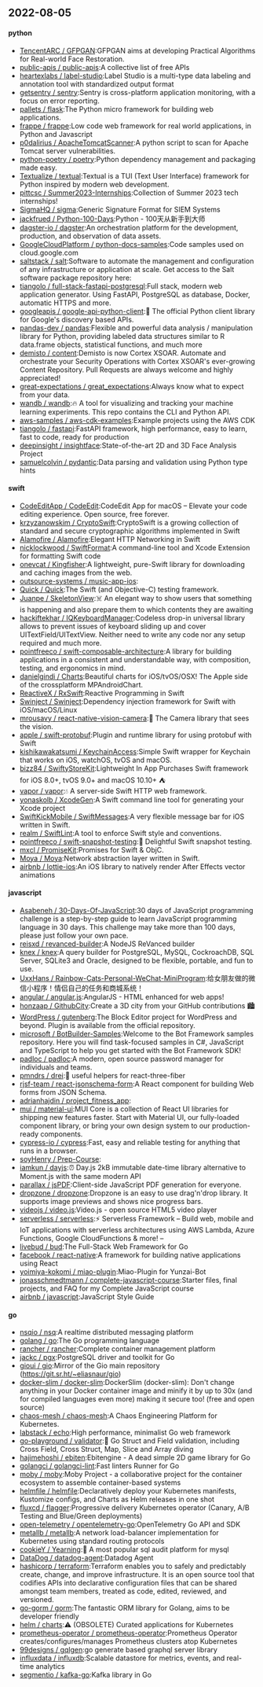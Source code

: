 ## 2022-08-05

#### python
* [TencentARC / GFPGAN](https://github.com/TencentARC/GFPGAN):GFPGAN aims at developing Practical Algorithms for Real-world Face Restoration.
* [public-apis / public-apis](https://github.com/public-apis/public-apis):A collective list of free APIs
* [heartexlabs / label-studio](https://github.com/heartexlabs/label-studio):Label Studio is a multi-type data labeling and annotation tool with standardized output format
* [getsentry / sentry](https://github.com/getsentry/sentry):Sentry is cross-platform application monitoring, with a focus on error reporting.
* [pallets / flask](https://github.com/pallets/flask):The Python micro framework for building web applications.
* [frappe / frappe](https://github.com/frappe/frappe):Low code web framework for real world applications, in Python and Javascript
* [p0dalirius / ApacheTomcatScanner](https://github.com/p0dalirius/ApacheTomcatScanner):A python script to scan for Apache Tomcat server vulnerabilities.
* [python-poetry / poetry](https://github.com/python-poetry/poetry):Python dependency management and packaging made easy.
* [Textualize / textual](https://github.com/Textualize/textual):Textual is a TUI (Text User Interface) framework for Python inspired by modern web development.
* [pittcsc / Summer2023-Internships](https://github.com/pittcsc/Summer2023-Internships):Collection of Summer 2023 tech internships!
* [SigmaHQ / sigma](https://github.com/SigmaHQ/sigma):Generic Signature Format for SIEM Systems
* [jackfrued / Python-100-Days](https://github.com/jackfrued/Python-100-Days):Python - 100天从新手到大师
* [dagster-io / dagster](https://github.com/dagster-io/dagster):An orchestration platform for the development, production, and observation of data assets.
* [GoogleCloudPlatform / python-docs-samples](https://github.com/GoogleCloudPlatform/python-docs-samples):Code samples used on cloud.google.com
* [saltstack / salt](https://github.com/saltstack/salt):Software to automate the management and configuration of any infrastructure or application at scale. Get access to the Salt software package repository here:
* [tiangolo / full-stack-fastapi-postgresql](https://github.com/tiangolo/full-stack-fastapi-postgresql):Full stack, modern web application generator. Using FastAPI, PostgreSQL as database, Docker, automatic HTTPS and more.
* [googleapis / google-api-python-client](https://github.com/googleapis/google-api-python-client):🐍
The official Python client library for Google's discovery based APIs.
* [pandas-dev / pandas](https://github.com/pandas-dev/pandas):Flexible and powerful data analysis / manipulation library for Python, providing labeled data structures similar to R data.frame objects, statistical functions, and much more
* [demisto / content](https://github.com/demisto/content):Demisto is now Cortex XSOAR. Automate and orchestrate your Security Operations with Cortex XSOAR's ever-growing Content Repository. Pull Requests are always welcome and highly appreciated!
* [great-expectations / great_expectations](https://github.com/great-expectations/great_expectations):Always know what to expect from your data.
* [wandb / wandb](https://github.com/wandb/wandb):🔥
A tool for visualizing and tracking your machine learning experiments. This repo contains the CLI and Python API.
* [aws-samples / aws-cdk-examples](https://github.com/aws-samples/aws-cdk-examples):Example projects using the AWS CDK
* [tiangolo / fastapi](https://github.com/tiangolo/fastapi):FastAPI framework, high performance, easy to learn, fast to code, ready for production
* [deepinsight / insightface](https://github.com/deepinsight/insightface):State-of-the-art 2D and 3D Face Analysis Project
* [samuelcolvin / pydantic](https://github.com/samuelcolvin/pydantic):Data parsing and validation using Python type hints

#### swift
* [CodeEditApp / CodeEdit](https://github.com/CodeEditApp/CodeEdit):CodeEdit App for macOS – Elevate your code editing experience. Open source, free forever.
* [krzyzanowskim / CryptoSwift](https://github.com/krzyzanowskim/CryptoSwift):CryptoSwift is a growing collection of standard and secure cryptographic algorithms implemented in Swift
* [Alamofire / Alamofire](https://github.com/Alamofire/Alamofire):Elegant HTTP Networking in Swift
* [nicklockwood / SwiftFormat](https://github.com/nicklockwood/SwiftFormat):A command-line tool and Xcode Extension for formatting Swift code
* [onevcat / Kingfisher](https://github.com/onevcat/Kingfisher):A lightweight, pure-Swift library for downloading and caching images from the web.
* [outsource-systems / music-app-ios](https://github.com/outsource-systems/music-app-ios):
* [Quick / Quick](https://github.com/Quick/Quick):The Swift (and Objective-C) testing framework.
* [Juanpe / SkeletonView](https://github.com/Juanpe/SkeletonView):☠️
An elegant way to show users that something is happening and also prepare them to which contents they are awaiting
* [hackiftekhar / IQKeyboardManager](https://github.com/hackiftekhar/IQKeyboardManager):Codeless drop-in universal library allows to prevent issues of keyboard sliding up and cover UITextField/UITextView. Neither need to write any code nor any setup required and much more.
* [pointfreeco / swift-composable-architecture](https://github.com/pointfreeco/swift-composable-architecture):A library for building applications in a consistent and understandable way, with composition, testing, and ergonomics in mind.
* [danielgindi / Charts](https://github.com/danielgindi/Charts):Beautiful charts for iOS/tvOS/OSX! The Apple side of the crossplatform MPAndroidChart.
* [ReactiveX / RxSwift](https://github.com/ReactiveX/RxSwift):Reactive Programming in Swift
* [Swinject / Swinject](https://github.com/Swinject/Swinject):Dependency injection framework for Swift with iOS/macOS/Linux
* [mrousavy / react-native-vision-camera](https://github.com/mrousavy/react-native-vision-camera):📸
The Camera library that sees the vision.
* [apple / swift-protobuf](https://github.com/apple/swift-protobuf):Plugin and runtime library for using protobuf with Swift
* [kishikawakatsumi / KeychainAccess](https://github.com/kishikawakatsumi/KeychainAccess):Simple Swift wrapper for Keychain that works on iOS, watchOS, tvOS and macOS.
* [bizz84 / SwiftyStoreKit](https://github.com/bizz84/SwiftyStoreKit):Lightweight In App Purchases Swift framework for iOS 8.0+, tvOS 9.0+ and macOS 10.10+
⛺
* [vapor / vapor](https://github.com/vapor/vapor):💧
A server-side Swift HTTP web framework.
* [yonaskolb / XcodeGen](https://github.com/yonaskolb/XcodeGen):A Swift command line tool for generating your Xcode project
* [SwiftKickMobile / SwiftMessages](https://github.com/SwiftKickMobile/SwiftMessages):A very flexible message bar for iOS written in Swift.
* [realm / SwiftLint](https://github.com/realm/SwiftLint):A tool to enforce Swift style and conventions.
* [pointfreeco / swift-snapshot-testing](https://github.com/pointfreeco/swift-snapshot-testing):📸
Delightful Swift snapshot testing.
* [mxcl / PromiseKit](https://github.com/mxcl/PromiseKit):Promises for Swift & ObjC.
* [Moya / Moya](https://github.com/Moya/Moya):Network abstraction layer written in Swift.
* [airbnb / lottie-ios](https://github.com/airbnb/lottie-ios):An iOS library to natively render After Effects vector animations

#### javascript
* [Asabeneh / 30-Days-Of-JavaScript](https://github.com/Asabeneh/30-Days-Of-JavaScript):30 days of JavaScript programming challenge is a step-by-step guide to learn JavaScript programming language in 30 days. This challenge may take more than 100 days, please just follow your own pace.
* [reisxd / revanced-builder](https://github.com/reisxd/revanced-builder):A NodeJS ReVanced builder
* [knex / knex](https://github.com/knex/knex):A query builder for PostgreSQL, MySQL, CockroachDB, SQL Server, SQLite3 and Oracle, designed to be flexible, portable, and fun to use.
* [UxxHans / Rainbow-Cats-Personal-WeChat-MiniProgram](https://github.com/UxxHans/Rainbow-Cats-Personal-WeChat-MiniProgram):给女朋友做的微信小程序！情侣自己的任务和商城系统！
* [angular / angular.js](https://github.com/angular/angular.js):AngularJS - HTML enhanced for web apps!
* [honzaap / GithubCity](https://github.com/honzaap/GithubCity):Create a 3D city from your GitHub contributions
🏙
* [WordPress / gutenberg](https://github.com/WordPress/gutenberg):The Block Editor project for WordPress and beyond. Plugin is available from the official repository.
* [microsoft / BotBuilder-Samples](https://github.com/microsoft/BotBuilder-Samples):Welcome to the Bot Framework samples repository. Here you will find task-focused samples in C#, JavaScript and TypeScript to help you get started with the Bot Framework SDK!
* [padloc / padloc](https://github.com/padloc/padloc):A modern, open source password manager for individuals and teams.
* [pmndrs / drei](https://github.com/pmndrs/drei):🥉
useful helpers for react-three-fiber
* [rjsf-team / react-jsonschema-form](https://github.com/rjsf-team/react-jsonschema-form):A React component for building Web forms from JSON Schema.
* [adrianhajdin / project_fitness_app](https://github.com/adrianhajdin/project_fitness_app):
* [mui / material-ui](https://github.com/mui/material-ui):MUI Core is a collection of React UI libraries for shipping new features faster. Start with Material UI, our fully-loaded component library, or bring your own design system to our production-ready components.
* [cypress-io / cypress](https://github.com/cypress-io/cypress):Fast, easy and reliable testing for anything that runs in a browser.
* [soyHenry / Prep-Course](https://github.com/soyHenry/Prep-Course):
* [iamkun / dayjs](https://github.com/iamkun/dayjs):⏰
Day.js 2kB immutable date-time library alternative to Moment.js with the same modern API
* [parallax / jsPDF](https://github.com/parallax/jsPDF):Client-side JavaScript PDF generation for everyone.
* [dropzone / dropzone](https://github.com/dropzone/dropzone):Dropzone is an easy to use drag'n'drop library. It supports image previews and shows nice progress bars.
* [videojs / video.js](https://github.com/videojs/video.js):Video.js - open source HTML5 video player
* [serverless / serverless](https://github.com/serverless/serverless):⚡
Serverless Framework – Build web, mobile and IoT applications with serverless architectures using AWS Lambda, Azure Functions, Google CloudFunctions & more! –
* [livebud / bud](https://github.com/livebud/bud):The Full-Stack Web Framework for Go
* [facebook / react-native](https://github.com/facebook/react-native):A framework for building native applications using React
* [yoimiya-kokomi / miao-plugin](https://github.com/yoimiya-kokomi/miao-plugin):Miao-Plugin for Yunzai-Bot
* [jonasschmedtmann / complete-javascript-course](https://github.com/jonasschmedtmann/complete-javascript-course):Starter files, final projects, and FAQ for my Complete JavaScript course
* [airbnb / javascript](https://github.com/airbnb/javascript):JavaScript Style Guide

#### go
* [nsqio / nsq](https://github.com/nsqio/nsq):A realtime distributed messaging platform
* [golang / go](https://github.com/golang/go):The Go programming language
* [rancher / rancher](https://github.com/rancher/rancher):Complete container management platform
* [jackc / pgx](https://github.com/jackc/pgx):PostgreSQL driver and toolkit for Go
* [gioui / gio](https://github.com/gioui/gio):Mirror of the Gio main repository (https://git.sr.ht/~eliasnaur/gio)
* [docker-slim / docker-slim](https://github.com/docker-slim/docker-slim):DockerSlim (docker-slim): Don't change anything in your Docker container image and minify it by up to 30x (and for compiled languages even more) making it secure too! (free and open source)
* [chaos-mesh / chaos-mesh](https://github.com/chaos-mesh/chaos-mesh):A Chaos Engineering Platform for Kubernetes.
* [labstack / echo](https://github.com/labstack/echo):High performance, minimalist Go web framework
* [go-playground / validator](https://github.com/go-playground/validator):💯
Go Struct and Field validation, including Cross Field, Cross Struct, Map, Slice and Array diving
* [hajimehoshi / ebiten](https://github.com/hajimehoshi/ebiten):Ebitengine - A dead simple 2D game library for Go
* [golangci / golangci-lint](https://github.com/golangci/golangci-lint):Fast linters Runner for Go
* [moby / moby](https://github.com/moby/moby):Moby Project - a collaborative project for the container ecosystem to assemble container-based systems
* [helmfile / helmfile](https://github.com/helmfile/helmfile):Declaratively deploy your Kubernetes manifests, Kustomize configs, and Charts as Helm releases in one shot
* [fluxcd / flagger](https://github.com/fluxcd/flagger):Progressive delivery Kubernetes operator (Canary, A/B Testing and Blue/Green deployments)
* [open-telemetry / opentelemetry-go](https://github.com/open-telemetry/opentelemetry-go):OpenTelemetry Go API and SDK
* [metallb / metallb](https://github.com/metallb/metallb):A network load-balancer implementation for Kubernetes using standard routing protocols
* [cookieY / Yearning](https://github.com/cookieY/Yearning):🐳
A most popular sql audit platform for mysql
* [DataDog / datadog-agent](https://github.com/DataDog/datadog-agent):Datadog Agent
* [hashicorp / terraform](https://github.com/hashicorp/terraform):Terraform enables you to safely and predictably create, change, and improve infrastructure. It is an open source tool that codifies APIs into declarative configuration files that can be shared amongst team members, treated as code, edited, reviewed, and versioned.
* [go-gorm / gorm](https://github.com/go-gorm/gorm):The fantastic ORM library for Golang, aims to be developer friendly
* [helm / charts](https://github.com/helm/charts):⚠️
(OBSOLETE) Curated applications for Kubernetes
* [prometheus-operator / prometheus-operator](https://github.com/prometheus-operator/prometheus-operator):Prometheus Operator creates/configures/manages Prometheus clusters atop Kubernetes
* [99designs / gqlgen](https://github.com/99designs/gqlgen):go generate based graphql server library
* [influxdata / influxdb](https://github.com/influxdata/influxdb):Scalable datastore for metrics, events, and real-time analytics
* [segmentio / kafka-go](https://github.com/segmentio/kafka-go):Kafka library in Go

